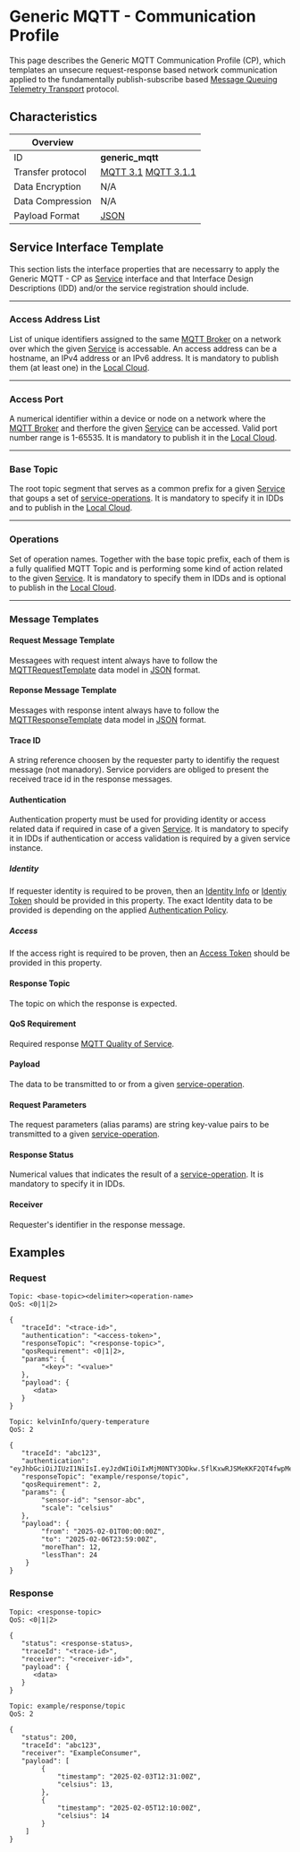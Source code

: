 # Generic MQTT - Communication Profile

This page describes the Generic MQTT Communication Profile (CP), which templates an unsecure request-response based network communication applied to the fundamentally publish-subscribe based [Message Queuing Telemetry Transport](https://en.wikipedia.org/wiki/MQTT) protocol. 

## Characteristics

|Overview||
| --- | --- |
| ID | **generic_mqtt** |
| Transfer protocol | [MQTT 3.1](https://public.dhe.ibm.com/software/dw/webservices/ws-mqtt/mqtt-v3r1.html) [MQTT 3.1.1](https://docs.oasis-open.org/mqtt/mqtt/v3.1.1/os/mqtt-v3.1.1-os.html) |
| Data Encryption | N/A |
| Data Compression | N/A |
| Payload Format | [JSON](https://datatracker.ietf.org/doc/html/rfc8259) |

## Service Interface Template

This section lists the interface properties that are necessarry to apply the Generic MQTT - CP as [Service](../../help/definitions.md#microservice-or-service) interface and that Interface Design Descriptions (IDD) and/or the service registration should include.


---

### Access Address List

List of unique identifiers assigned to the same [MQTT Broker](https://en.wikipedia.org/wiki/MQTT#MQTT_broker) on a network over which the given [Service](../../help/definitions.md#microservice-or-service) is accessable. An access address can be a hostname, an IPv4 address or an IPv6 address. It is mandatory to publish them (at least one) in the [Local Cloud](../../help/definitions.md#local-cloud).

---

### Access Port

A numerical identifier within a device or node on a network where the [MQTT Broker](https://en.wikipedia.org/wiki/MQTT#MQTT_broker) and therfore the given [Service](../../help/definitions.md#microservice-or-service) can be accessed. Valid port number range is 1-65535. It is mandatory to publish it in the [Local Cloud](../../help/definitions.md#local-cloud).

---

### Base Topic

The root topic segment that serves as a common prefix for a given [Service](../../help/definitions.md#microservice-or-service) that goups a set of [service-operations](../../help/definitions.md#service-operation). It is mandatory to specify it in IDDs and to publish in the [Local Cloud](../../help/definitions.md#local-cloud).

---

### Operations

Set of operation names. Together with the base topic prefix, each of them is a fully qualified MQTT Topic and is performing some kind of action related to the given [Service](../../help/definitions.md#microservice-or-service). It is mandatory to specify them in IDDs and is optional to publish in the [Local Cloud](../../help/definitions.md#local-cloud).

---

### Message Templates

#### Request Message Template

Messagees with request intent always have to follow the [MQTTRequestTemplate](../data-models/mqtt-request-template.md) data model in [JSON](https://datatracker.ietf.org/doc/html/rfc8259) format.

#### Reponse Message Template

Messages with response intent always have to follow the [MQTTResponseTemplate](../data-models/mqtt-response-template.md) data model in [JSON](https://datatracker.ietf.org/doc/html/rfc8259) format.

#### Trace ID

A string reference choosen by the requester party to identifiy the request message (not manadory). Service porviders are obliged to present the received trace id in the response messages.

#### Authentication

Authentication property must be used for providing identity or access related data if required in case of a given [Service](../../help/definitions.md#microservice-or-service). It is mandatory to specify it in IDDs if authentication or access validation is required by a given service instance.

##### Identity

If requester identity is required to be proven, then an [Identity Info](../../help/definitions.md#identity-info) or [Identiy Token](../../help/definitions.md#identity-token) should be provided in this property. The exact Identity data to be provided is depending on the applied [Authentication Policy](../authentication_policy.md).

##### Access

If the access right is required to be proven, then an [Access Token](../../help/definitions.md#access-token) should be provided in this property.

#### Response Topic

The topic on which the response is expected.

#### QoS Requirement

Required response [MQTT Quality of Service](https://www.hivemq.com/blog/mqtt-essentials-part-6-mqtt-quality-of-service-levels/).

#### Payload

The data to be transmitted to or from a given [service-operation](../../help/definitions.md#service-operation).

#### Request Parameters

The request parameters (alias params) are string key-value pairs to be transmitted to a given [service-operation](../../help/definitions.md#service-operation).

#### Response Status

Numerical values that indicates the result of a [service-operation](../../help/definitions.md#service-operation). It is mandatory to specify it in IDDs.

#### Receiver

Requester's identifier in the response message.

## Examples

### Request

```
Topic: <base-topic><delimiter><operation-name>
QoS: <0|1|2>

{
   "traceId": "<trace-id>",
   "authentication": "<access-token>",
   "responseTopic": "<response-topic>",
   "qosRequirement": <0|1|2>,
   "params": {
        "<key>": "<value>"
   },
   "payload": {
      <data>
   }
}
```

```
Topic: kelvinInfo/query-temperature
QoS: 2

{
   "traceId": "abc123",
   "authentication": "eyJhbGciOiJIUzI1NiIsI.eyJzdWIiOiIxMjM0NTY3ODkw.SflKxwRJSMeKKF2QT4fwpMeJ",
   "responseTopic": "example/response/topic",
   "qosRequirement": 2,
   "params": {
        "sensor-id": "sensor-abc",
        "scale": "celsius"
   },
   "payload": {
        "from": "2025-02-01T00:00:00Z",
        "to": "2025-02-06T23:59:00Z",
        "moreThan": 12,
        "lessThan": 24
    }
}
```

### Response

```
Topic: <response-topic>
QoS: <0|1|2>

{
   "status": <response-status>,
   "traceId": "<trace-id>",
   "receiver": "<receiver-id>",
   "payload": {
      <data>
   }
}
```

```
Topic: example/response/topic
QoS: 2

{
   "status": 200,
   "traceId": "abc123",
   "receiver": "ExampleConsumer",
   "payload": [
        {
            "timestamp": "2025-02-03T12:31:00Z",
            "celsius": 13,
        },
        {
            "timestamp": "2025-02-05T12:10:00Z",
            "celsius": 14
        }
    ]
}
```